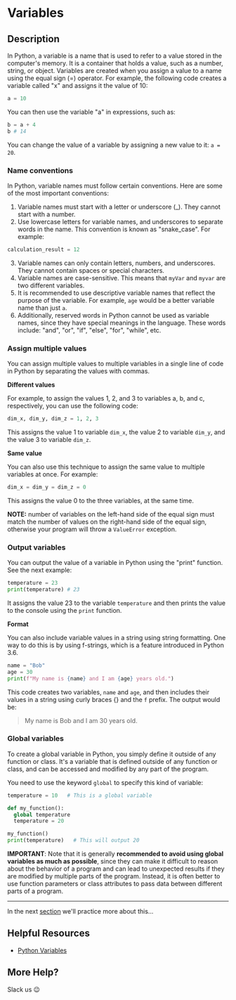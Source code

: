 # Variables

## Description

In Python, a variable is a name that is used to refer to a value stored in the computer's memory. It is a container that holds a value, such as a number, string, or object. Variables are created when you assign a value to a name using the equal sign (=) operator. For example, the following code creates a variable called "x" and assigns it the value of 10:

```python
a = 10
```
You can then use the variable "a" in expressions, such as:

```python
b = a + 4
b # 14
```
You can change the value of a variable by assigning a new value to it: `a = 20`.

### Name conventions

In Python, variable names must follow certain conventions. Here are some of the most important conventions:

1. Variable names must start with a letter or underscore (_). They cannot start with a number.
2. Use lowercase letters for variable names, and underscores to separate words in the name. This convention is known as "snake_case". For example:

```python
calculation_result = 12
```
3. Variable names can only contain letters, numbers, and underscores. They cannot contain spaces or special characters.
4. Variable names are case-sensitive. This means that `myVar` and `myvar` are two different variables.
5. It is recommended to use descriptive variable names that reflect the purpose of the variable. For example, `age` would be a better variable name than just `a`.
6. Additionally, reserved words in Python cannot be used as variable names, since they have special meanings in the language. These words include: "and", "or", "if", "else", "for", "while", etc.

### Assign multiple values
You can assign multiple values to multiple variables in a single line of code in Python by separating the values with commas.

**Different values**

For example, to assign the values 1, 2, and 3 to variables a, b, and c, respectively, you can use the following code:

```python
dim_x, dim_y, dim_z = 1, 2, 3
```
This assigns the value 1 to variable `dim_x`, the value 2 to variable `dim_y`, and the value 3 to variable `dim_z`.

**Same value**

You can also use this technique to assign the same value to multiple variables at once. For example:

```python
dim_x = dim_y = dim_z = 0
```
This assigns the value 0 to the three variables, at the same time.


**NOTE:** number of variables on the left-hand side of the equal sign must match the number of values on the right-hand side of the equal sign, otherwise your program will throw a `ValueError` exception.

### Output variables

You can output the value of a variable in Python using the "print" function. See the next example:

```python
temperature = 23
print(temperature) # 23
```

It assigns the value 23 to the variable `temperature` and then prints the value to the console using the `print` function. 

**Format**

You can also include variable values in a string using string formatting. One way to do this is by using f-strings, which is a feature introduced in Python 3.6. 

```python
name = "Bob"
age = 30
print(f"My name is {name} and I am {age} years old.")
```

This code creates two variables, `name` and `age`, and then includes their values in a string using curly braces {} and the `f` prefix. The output would be:

> My name is Bob and I am 30 years old.

### Global variables

To create a global variable in Python, you simply define it outside of any function or class. It's a variable that is defined outside of any function or class, and can be accessed and modified by any part of the program.

You need to use the keyword `global` to specify this kind of variable:

```python
temperature = 10   # This is a global variable

def my_function():
  global temperature
  temperature = 20

my_function()
print(temperature)   # This will output 20
```

**IMPORTANT**: Note that it is generally **recommended to avoid using global variables as much as possible**, since they can make it difficult to reason about the behavior of a program and can lead to unexpected results if they are modified by multiple parts of the program. Instead, it is often better to use function parameters or class attributes to pass data between different parts of a program.

---


In the next [section](../e06/desc/) we'll practice more about this...


## Helpful Resources

- [Python Variables](https://www.w3schools.com/python/python_variables.asp)


## More Help?

Slack us 😉
